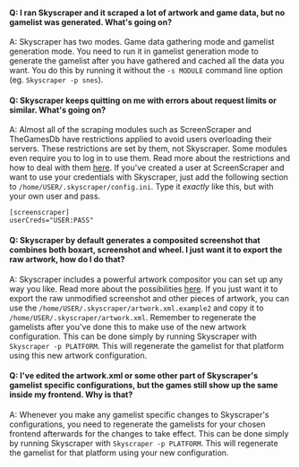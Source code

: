 #### Q: I ran Skyscraper and it scraped a lot of artwork and game data, but no gamelist was generated. What's going on?
A: Skyscraper has two modes. Game data gathering mode and gamelist generation mode. You need to run it in gamelist generation mode to generate the gamelist after you have gathered and cached all the data you want. You do this by running it without the `-s MODULE` command line option (eg. `Skyscraper -p snes`).

#### Q: Skyscraper keeps quitting on me with errors about request limits or similar. What's going on?

A: Almost all of the scraping modules such as ScreenScraper and TheGamesDb have restrictions applied to avoid users overloading their servers. These restrictions are set by them, not Skyscraper. Some modules even require you to log in to use them. Read more about the restrictions and how to deal with them [here](https://github.com/muldjord/skyscraper/blob/master/docs/SCRAPINGMODULES.md). If you've created a user at ScreenScraper and want to use your credentials with Skyscraper, just add the following section to `/home/USER/.skyscraper/config.ini`. Type it *exactly* like this, but with your own user and pass.

```
[screenscraper]
userCreds="USER:PASS"
```

#### Q: Skyscraper by default generates a composited screenshot that combines both boxart, screenshot and wheel. I just want it to export the raw artwork, how do I do that?

A: Skyscraper includes a powerful artwork compositor you can set up any way you like. Read more about the possibilities [here](https://github.com/muldjord/skyscraper/blob/master/docs/ARTWORK.md). If you just want it to export the raw unmodified screenshot and other pieces of artwork, you can use the `/home/USER/.skyscraper/artwork.xml.example2` and copy it to `/home/USER/.skyscraper/artwork.xml`. Remember to regenerate the gamelists after you've done this to make use of the new artwork configuration. This can be done simply by running Skyscraper with `Skyscraper -p PLATFORM`. This will regenerate the gamelist for that platform using this new artwork configuration.

#### Q: I've edited the artwork.xml or some other part of Skyscraper's gamelist specific configurations, but the games still show up the same inside my frontend. Why is that?

A: Whenever you make any gamelist specific changes to Skyscraper's configurations, you need to regenerate the gamelists for your chosen frontend afterwards for the changes to take effect. This can be done simply by running Skyscraper with `Skyscraper -p PLATFORM`. This will regenerate the gamelist for that platform using your new configuration.
